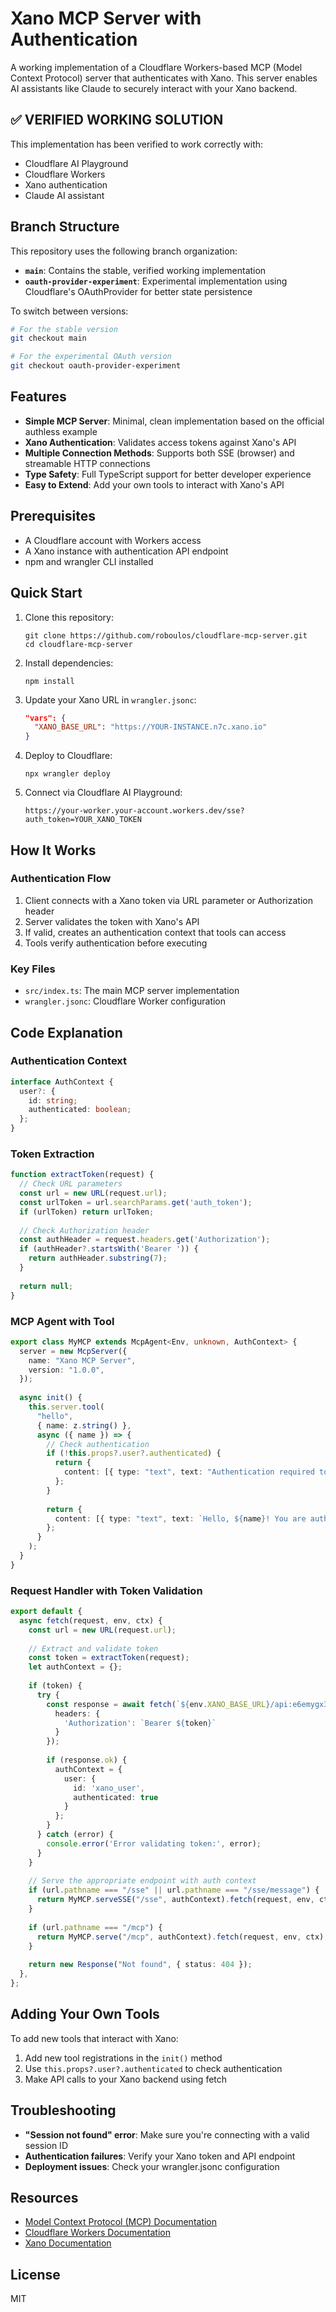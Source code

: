 # Xano MCP Server with Authentication

A working implementation of a Cloudflare Workers-based MCP (Model Context Protocol) server that authenticates with Xano. This server enables AI assistants like Claude to securely interact with your Xano backend.

## ✅ VERIFIED WORKING SOLUTION

This implementation has been verified to work correctly with:
- Cloudflare AI Playground
- Cloudflare Workers
- Xano authentication
- Claude AI assistant

## Branch Structure

This repository uses the following branch organization:

- **`main`**: Contains the stable, verified working implementation
- **`oauth-provider-experiment`**: Experimental implementation using Cloudflare's OAuthProvider for better state persistence

To switch between versions:
```bash
# For the stable version
git checkout main

# For the experimental OAuth version
git checkout oauth-provider-experiment
```

## Features

- **Simple MCP Server**: Minimal, clean implementation based on the official authless example
- **Xano Authentication**: Validates access tokens against Xano's API
- **Multiple Connection Methods**: Supports both SSE (browser) and streamable HTTP connections
- **Type Safety**: Full TypeScript support for better developer experience
- **Easy to Extend**: Add your own tools to interact with Xano's API

## Prerequisites

- A Cloudflare account with Workers access
- A Xano instance with authentication API endpoint
- npm and wrangler CLI installed

## Quick Start

1. Clone this repository:
   ```
   git clone https://github.com/roboulos/cloudflare-mcp-server.git
   cd cloudflare-mcp-server
   ```

2. Install dependencies:
   ```
   npm install
   ```

3. Update your Xano URL in `wrangler.jsonc`:
   ```json
   "vars": {
     "XANO_BASE_URL": "https://YOUR-INSTANCE.n7c.xano.io"
   }
   ```

4. Deploy to Cloudflare:
   ```
   npx wrangler deploy
   ```

5. Connect via Cloudflare AI Playground:
   ```
   https://your-worker.your-account.workers.dev/sse?auth_token=YOUR_XANO_TOKEN
   ```

## How It Works

### Authentication Flow

1. Client connects with a Xano token via URL parameter or Authorization header
2. Server validates the token with Xano's API
3. If valid, creates an authentication context that tools can access
4. Tools verify authentication before executing

### Key Files

- `src/index.ts`: The main MCP server implementation
- `wrangler.jsonc`: Cloudflare Worker configuration

## Code Explanation

### Authentication Context

```typescript
interface AuthContext {
  user?: {
    id: string;
    authenticated: boolean;
  };
}
```

### Token Extraction

```typescript
function extractToken(request) {
  // Check URL parameters
  const url = new URL(request.url);
  const urlToken = url.searchParams.get('auth_token');
  if (urlToken) return urlToken;
  
  // Check Authorization header
  const authHeader = request.headers.get('Authorization');
  if (authHeader?.startsWith('Bearer ')) {
    return authHeader.substring(7);
  }
  
  return null;
}
```

### MCP Agent with Tool

```typescript
export class MyMCP extends McpAgent<Env, unknown, AuthContext> {
  server = new McpServer({
    name: "Xano MCP Server",
    version: "1.0.0",
  });
  
  async init() {
    this.server.tool(
      "hello",
      { name: z.string() },
      async ({ name }) => {
        // Check authentication
        if (!this.props?.user?.authenticated) {
          return {
            content: [{ type: "text", text: "Authentication required to use this tool." }]
          };
        }
        
        return {
          content: [{ type: "text", text: `Hello, ${name}! You are authenticated as ${this.props.user.id}.` }]
        };
      }
    );
  }
}
```

### Request Handler with Token Validation

```typescript
export default {
  async fetch(request, env, ctx) {
    const url = new URL(request.url);
    
    // Extract and validate token
    const token = extractToken(request);
    let authContext = {};
    
    if (token) {
      try {
        const response = await fetch(`${env.XANO_BASE_URL}/api:e6emygx3/auth/me`, {
          headers: {
            'Authorization': `Bearer ${token}`
          }
        });
        
        if (response.ok) {
          authContext = {
            user: {
              id: 'xano_user',
              authenticated: true
            }
          };
        }
      } catch (error) {
        console.error('Error validating token:', error);
      }
    }
    
    // Serve the appropriate endpoint with auth context
    if (url.pathname === "/sse" || url.pathname === "/sse/message") {
      return MyMCP.serveSSE("/sse", authContext).fetch(request, env, ctx);
    }
    
    if (url.pathname === "/mcp") {
      return MyMCP.serve("/mcp", authContext).fetch(request, env, ctx);
    }
    
    return new Response("Not found", { status: 404 });
  },
};
```

## Adding Your Own Tools

To add new tools that interact with Xano:

1. Add new tool registrations in the `init()` method
2. Use `this.props?.user?.authenticated` to check authentication
3. Make API calls to your Xano backend using fetch

## Troubleshooting

- **"Session not found" error**: Make sure you're connecting with a valid session ID
- **Authentication failures**: Verify your Xano token and API endpoint
- **Deployment issues**: Check your wrangler.jsonc configuration

## Resources

- [Model Context Protocol (MCP) Documentation](https://github.com/anthropics/model-context-protocol)
- [Cloudflare Workers Documentation](https://developers.cloudflare.com/workers/)
- [Xano Documentation](https://docs.xano.com/)

## License

MIT